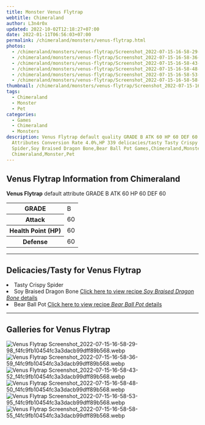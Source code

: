 ```yaml
---
title: Monster Venus Flytrap
webtitle: Chimeraland
author: L3n4r0x
updated: 2022-10-02T12:18:27+07:00
date: 2022-01-11T06:56:03+07:00
permalink: /chimeraland/monsters/venus-flytrap.html
photos:
  - /chimeraland/monsters/venus-flytrap/Screenshot_2022-07-15-16-58-29-98_f4fc9fb10454fc3a3dacb99dff89b568.webp
  - /chimeraland/monsters/venus-flytrap/Screenshot_2022-07-15-16-58-36-59_f4fc9fb10454fc3a3dacb99dff89b568.webp
  - /chimeraland/monsters/venus-flytrap/Screenshot_2022-07-15-16-58-43-52_f4fc9fb10454fc3a3dacb99dff89b568.webp
  - /chimeraland/monsters/venus-flytrap/Screenshot_2022-07-15-16-58-48-50_f4fc9fb10454fc3a3dacb99dff89b568.webp
  - /chimeraland/monsters/venus-flytrap/Screenshot_2022-07-15-16-58-53-95_f4fc9fb10454fc3a3dacb99dff89b568.webp
  - /chimeraland/monsters/venus-flytrap/Screenshot_2022-07-15-16-58-58-55_f4fc9fb10454fc3a3dacb99dff89b568.webp
thumbnail: /chimeraland/monsters/venus-flytrap/Screenshot_2022-07-15-16-58-29-98_f4fc9fb10454fc3a3dacb99dff89b568.webp
tags:
  - Chimeraland
  - Monster
  - Pet
categories:
  - Games
  - Chimeraland
  - Monsters
description: Venus Flytrap default quality GRADE B ATK 60 HP 60 DEF 60
  Attributes Conversion Rate 4.0%,HP 339 delicacies/tasty Tasty Crispy
  Spider,Soy Braised Dragon Bone,Bear Ball Pot Games,Chimeraland,Monsters
  Chimeraland,Monster,Pet
---
```


<section id="bootstrap-wrapper"><link rel="stylesheet" href="https://cdn.statically.io/gh/dimaslanjaka/Web-Manajemen/40ac3225/css/bootstrap-4.5-wrapper.css"/><h2>Venus Flytrap Information from Chimeraland</h2><p><b>Venus Flytrap</b> default attribute GRADE B ATK 60 HP 60 DEF 60<table><tr><th>GRADE</th><td>B</td></tr><tr><th>Attack</th><td>60</td></tr><tr><th>Health Point (HP)</th><td>60</td></tr><tr><th>Defense</th><td>60</td></tr></table></p><hr/><h2>Delicacies/Tasty for Venus Flytrap</h2><li class="d-flex justify-content-between">Tasty Crispy Spider </li><li class="d-flex justify-content-between">Soy Braised Dragon Bone <a href="/chimeraland/recipes/soy-braised-dragon-bone.html">Click here to view recipe <i>Soy Braised Dragon Bone</i> details</a></li><li class="d-flex justify-content-between">Bear Ball Pot <a href="/chimeraland/recipes/bear-ball-pot.html">Click here to view recipe <i>Bear Ball Pot</i> details</a></li><hr/><div id="gallery"><h2>Galleries for Venus Flytrap</h2><div class="row"><div class="col-lg-6 col-12"><img src="/chimeraland/monsters/venus-flytrap/Screenshot_2022-07-15-16-58-29-98_f4fc9fb10454fc3a3dacb99dff89b568.webp" alt="Venus Flytrap Screenshot_2022-07-15-16-58-29-98_f4fc9fb10454fc3a3dacb99dff89b568.webp"/></div><div class="col-lg-6 col-12"><img src="/chimeraland/monsters/venus-flytrap/Screenshot_2022-07-15-16-58-36-59_f4fc9fb10454fc3a3dacb99dff89b568.webp" alt="Venus Flytrap Screenshot_2022-07-15-16-58-36-59_f4fc9fb10454fc3a3dacb99dff89b568.webp"/></div><div class="col-lg-6 col-12"><img src="/chimeraland/monsters/venus-flytrap/Screenshot_2022-07-15-16-58-43-52_f4fc9fb10454fc3a3dacb99dff89b568.webp" alt="Venus Flytrap Screenshot_2022-07-15-16-58-43-52_f4fc9fb10454fc3a3dacb99dff89b568.webp"/></div><div class="col-lg-6 col-12"><img src="/chimeraland/monsters/venus-flytrap/Screenshot_2022-07-15-16-58-48-50_f4fc9fb10454fc3a3dacb99dff89b568.webp" alt="Venus Flytrap Screenshot_2022-07-15-16-58-48-50_f4fc9fb10454fc3a3dacb99dff89b568.webp"/></div><div class="col-lg-6 col-12"><img src="/chimeraland/monsters/venus-flytrap/Screenshot_2022-07-15-16-58-53-95_f4fc9fb10454fc3a3dacb99dff89b568.webp" alt="Venus Flytrap Screenshot_2022-07-15-16-58-53-95_f4fc9fb10454fc3a3dacb99dff89b568.webp"/></div><div class="col-lg-6 col-12"><img src="/chimeraland/monsters/venus-flytrap/Screenshot_2022-07-15-16-58-58-55_f4fc9fb10454fc3a3dacb99dff89b568.webp" alt="Venus Flytrap Screenshot_2022-07-15-16-58-58-55_f4fc9fb10454fc3a3dacb99dff89b568.webp"/></div></div></div></section>